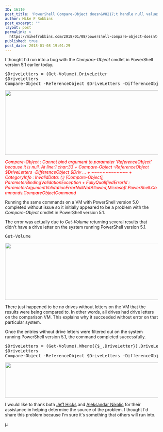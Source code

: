 ```yaml
---
ID: 16110
post_title: 'PowerShell Compare-Object doesn&#8217;t handle null values'
author: Mike F Robbins
post_excerpt: ""
layout: post
permalink: >
  https://mikefrobbins.com/2018/01/08/powershell-compare-object-doesnt-handle-null-values/
published: true
post_date: 2018-01-08 19:01:29
---
```

I thought I'd run into a bug with the <em>Compare-Object</em> cmdlet in PowerShell version 5.1 earlier today.
<pre class="lang:ps decode:true">$DriveLetters = (Get-Volume).DriveLetter
$DriveLetters
Compare-Object -ReferenceObject $DriveLetters -DifferenceObject $DriveLetters</pre>
<a href="http://mikefrobbins.com/wp-content/uploads/2018/01/diff-null1a.jpg"><img class="alignnone size-full wp-image-16111" src="http://mikefrobbins.com/wp-content/uploads/2018/01/diff-null1a.jpg" alt="" width="859" height="213" /></a>

<span style="color: #ff0000;"><em>Compare-Object : Cannot bind argument to parameter 'ReferenceObject' because it is null.</em></span>
<span style="color: #ff0000;"><em>At line:1 char:33</em></span>
<span style="color: #ff0000;"><em>+ Compare-Object -ReferenceObject $DriveLetters -DifferenceObject $Driv ...</em></span>
<span style="color: #ff0000;"><em>+ ~~~~~~~~~~~~~</em></span>
<span style="color: #ff0000;"><em> + CategoryInfo : InvalidData: (:) [Compare-Object], ParameterBindingValidationException</em></span>
<span style="color: #ff0000;"><em> + FullyQualifiedErrorId : ParameterArgumentValidationErrorNullNotAllowed,Microsoft.PowerShell.Commands.CompareObjectCommand</em></span>

Running the same commands on a VM with PowerShell version 5.0 completed without issue so it initially appeared to be a problem with the <em>Compare-Object</em> cmdlet in PowerShell version 5.1.

The error was actually due to <em>Get-Volume</em> returning several results that didn't have a drive letter on the system running PowerShell version 5.1.
<pre class="lang:ps decode:true">Get-Volume</pre>
<a href="http://mikefrobbins.com/wp-content/uploads/2018/01/diff-null2a.jpg"><img class="alignnone size-full wp-image-16112" src="http://mikefrobbins.com/wp-content/uploads/2018/01/diff-null2a.jpg" alt="" width="859" height="188" /></a>

There just happened to be no drives without letters on the VM that the results were being compared to. In other words, all drives had drive letters on the comparison VM. This explains why it succeeded without error on that particular system.

Once the entries without drive letters were filtered out on the system running PowerShell version 5.1, the command completed successfully.
<pre class="lang:ps decode:true">$DriveLetters = (Get-Volume).Where({$_.DriveLetter}).DriveLetter
$DriveLetters
Compare-Object -ReferenceObject $DriveLetters -DifferenceObject $DriveLetters</pre>
<a href="http://mikefrobbins.com/wp-content/uploads/2018/01/diff-null3a.jpg"><img class="alignnone size-full wp-image-16113" src="http://mikefrobbins.com/wp-content/uploads/2018/01/diff-null3a.jpg" alt="" width="859" height="116" /></a>

I would like to thank both <a href="https://twitter.com/JeffHicks" target="_blank" rel="noopener">Jeff Hicks</a> and <a href="https://twitter.com/alexandair" target="_blank" rel="noopener">Aleksandar Nikolic</a> for their assistance in helping determine the source of the problem. I thought I'd share this problem because I'm sure it's something that others will run into.

µ